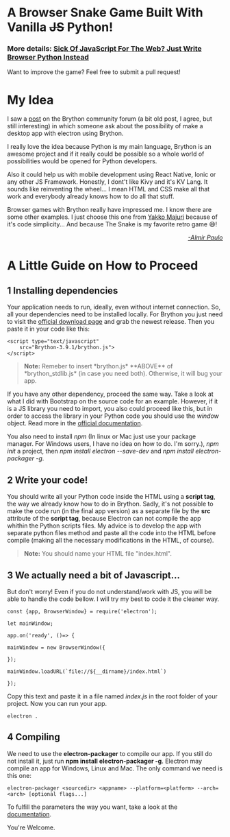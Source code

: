 # A Browser Snake Game Built With Vanilla ~~JS~~ Python!

### More details: [Sick Of JavaScript For The Web? Just Write Browser Python Instead](https://medium.com/@yakko.majuri/sick-of-javascript-just-use-browser-python-4b9679efe08b?source=friends_link&sk=40e664d45bfea34d35189c32cd5d0a51)

Want to improve the game? Feel free to submit a pull request!

# My Idea

I saw a [post](https://groups.google.com/g/brython/c/0HE7DkqS4pg/m/jFSZjmHqBgAJ) on the Brython community forum (a bit old post, I agree, but still interesting) in which someone ask about the possibility of make a desktop app with electron using Brython. 

I really love the idea because Python is my main language, Brython is an awesome project and if it really could be possible so a whole world of possibilities would be opened for Python developers. 

Also it could help us with mobile development using React Native, Ionic or any other JS Framework. Honestly, I dont't like Kivy and it's KV Lang. It sounds like reinventing the wheel... I mean HTML and CSS make all that work and everybody already knows how to do all that stuff.

Browser games with Brython really have impressed me. I know there are some other examples. I just choose this one from [Yakko Majuri](https://github.com/yakkomajuri) because of it's code simplicity... And because The Snake is my favorite retro game :smile:!

<div style='text-align: right;'>
    <a href="https://github.com/AlmirPaulo"><i>-Almir Paulo</i></a>
</div>

# A Little Guide on How to Proceed

## 1 Installing dependencies

 
Your application needs to run, ideally, even without internet connection. So, all your dependencies need to be installed locally. For Brython you just need to visit the [official download page](https://github.com/brython-dev/brython/releases) and grab the newest release. Then you paste it in your code like this:
 
    <script type="text/javascript"
        src="Brython-3.9.1/brython.js">
    </script>
 
<blockquote><b>Note:</b> Remeber to insert *brython.js* **ABOVE** of *brython_stdlib.js* (in case you need both). Otherwise, it will bug your app.</blockquote>  

If you have any other dependency, proceed the same way. Take a look at what I did with Bootstrap on the source code for an example. However, if it is a JS library you need to import, you also could proceed like this, but in order to access the library in your Python code you should use the *window* object. Read more in the [official documentation](https://brython.info/static_doc/en/jsobjects.html).

You also need to install *npm* (In linux or Mac just use your package manager. For Windows users, I have no idea on how to do. I'm sorry.), *npm init* a project, then *npm install electron --save-dev* and *npm install electron-packager -g*.  

## 2 Write your code!

You should write all your Python code inside the HTML using a **script tag**, the way we already know how to do in Brython. Sadly, it's not possible to make the code run (in the final app version) as a separate file by the **src** attribute of the **script tag**, because Electron can not compile the app whithin the Python scripts files. My advice is to develop the app with separate python files method and paste all the code into the HTML before compile (making all the necessary modifications in the HTML, of course).

<blockquote><b>Note:</b>  You should name your HTML file "index.html".</blockquote>
 
## 3 We actually need a bit of Javascript...

But don't worry! Even if you do not understand/work with JS, you will be able to handle the code bellow. I will try my best to code it the cleaner way. 

    const {app, BrowserWindow} = require('electron');

    let mainWindow;

    app.on('ready', ()=> {
   
    mainWindow = new BrowserWindow({
        
    });

    mainWindow.loadURL(`file://${__dirname}/index.html`)

    });

Copy this text and paste it in a file named *index.js* in the root folder of your project. Now you can run your app.

    electron .


## 4 Compiling

We need to use the **electron-packager** to compile our app. If you still do not install it, just run **npm install electron-packager -g**. Electron may compile an app for Windows, Linux and Mac.  The only command we need is this one: 

    electron-packager <sourcedir> <appname> --platform=<platform> --arch=<arch> [optional flags...]

To fulfill the parameters the way you want, take a look at the [documentation](https://github.com/electron/electron-packager/blob/master/README.md).

You're Welcome.


